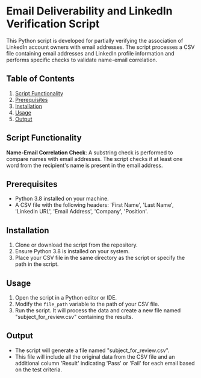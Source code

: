 # Email Deliverability and LinkedIn Verification Script

This Python script is developed for partially verifying the association of LinkedIn account owners with email addresses. The script processes a CSV file containing email addresses and LinkedIn profile information and performs specific checks to validate name-email correlation.

## Table of Contents

1. [Script Functionality](#script-functionality)
2. [Prerequisites](#prerequisites)
3. [Installation](#installation)
4. [Usage](#usage)
5. [Output](#output)

## Script Functionality

**Name-Email Correlation Check**: A substring check is performed to compare names with email addresses. The script checks if at least one word from the recipient's name is present in the email address.

## Prerequisites

- Python 3.8 installed on your machine.
- A CSV file with the following headers: 'First Name', 'Last Name', 'LinkedIn URL', 'Email Address', 'Company', 'Position'.

## Installation

1. Clone or download the script from the repository.
2. Ensure Python 3.8 is installed on your system.
3. Place your CSV file in the same directory as the script or specify the path in the script.

## Usage

1. Open the script in a Python editor or IDE.
2. Modify the `file_path` variable to the path of your CSV file.
3. Run the script. It will process the data and create a new file named "subject_for_review.csv" containing the results.

## Output

- The script will generate a file named "subject_for_review.csv".
- This file will include all the original data from the CSV file and an additional column 'Result' indicating 'Pass' or 'Fail' for each email based on the test criteria.